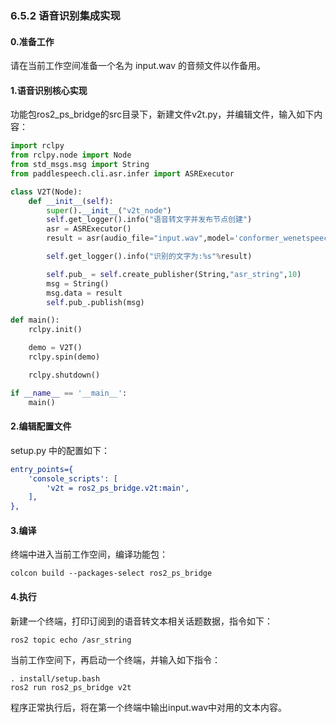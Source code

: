 ### 6.5.2 语音识别集成实现

#### 0.准备工作

请在当前工作空间准备一个名为 input.wav 的音频文件以作备用。

#### 1.语音识别核心实现

功能包ros2\_ps\_bridge的src目录下，新建文件v2t.py，并编辑文件，输入如下内容：

```py
import rclpy
from rclpy.node import Node
from std_msgs.msg import String
from paddlespeech.cli.asr.infer import ASRExecutor

class V2T(Node):
    def __init__(self):
        super().__init__("v2t_node")
        self.get_logger().info("语音转文字并发布节点创建")
        asr = ASRExecutor()
        result = asr(audio_file="input.wav",model='conformer_wenetspeech')

        self.get_logger().info("识别的文字为:%s"%result)

        self.pub_ = self.create_publisher(String,"asr_string",10)
        msg = String()
        msg.data = result
        self.pub_.publish(msg)

def main():
    rclpy.init()

    demo = V2T()
    rclpy.spin(demo)

    rclpy.shutdown()

if __name__ == '__main__':
    main()
```

#### 2.编辑配置文件

setup.py 中的配置如下：

```Cmake
entry_points={
    'console_scripts': [
        'v2t = ros2_ps_bridge.v2t:main',
    ],
},
```

#### 3.编译

终端中进入当前工作空间，编译功能包：

```
colcon build --packages-select ros2_ps_bridge
```

#### 4.执行

新建一个终端，打印订阅到的语音转文本相关话题数据，指令如下：

```
ros2 topic echo /asr_string
```

当前工作空间下，再启动一个终端，并输入如下指令：

```
. install/setup.bash
ros2 run ros2_ps_bridge v2t
```

程序正常执行后，将在第一个终端中输出input.wav中对用的文本内容。

